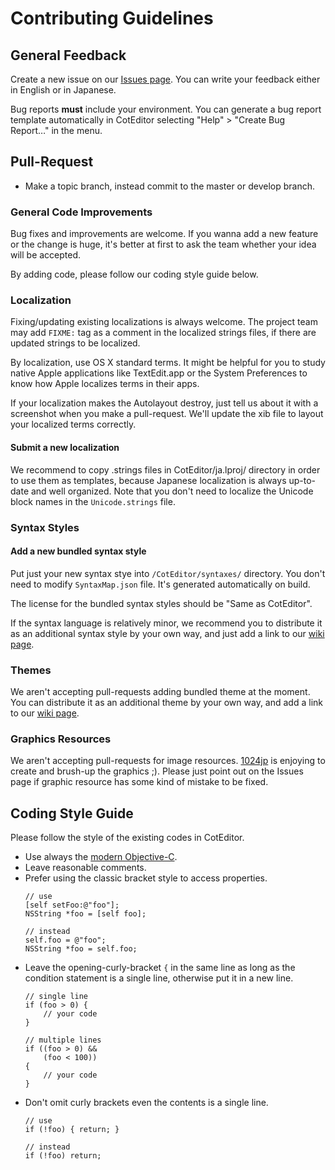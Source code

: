 
Contributing Guidelines
==========================

General Feedback
--------------------------

Create a new issue on our [Issues page](https://github.com/coteditor/CotEditor/issues). You can write your feedback either in English or in Japanese.

Bug reports __must__ include your environment. You can generate a bug report template automatically in CotEditor selecting "Help" > "Create Bug Report…" in the menu.



Pull-Request
--------------------------

- Make a topic branch, instead commit to the master or develop branch.


### General Code Improvements

Bug fixes and improvements are welcome. If you wanna add a new feature or the change is huge, it's better at first to ask the team whether your idea will be accepted.

By adding code, please follow our coding style guide below. 


### Localization

Fixing/updating existing localizations is always welcome. The project team may add `FIXME:` tag as a comment in the localized strings files, if there are updated strings to be localized.

By localization, use OS X standard terms. It might be helpful for you to study native Apple applications like TextEdit.app or the System Preferences to know how Apple localizes terms in their apps.

If your localization makes the Autolayout destroy, just tell us about it with a screenshot when you make a pull-request. We'll update the xib file to layout your localized terms correctly.

#### Submit a new localization

We recommend to copy .strings files in CotEditor/ja.lproj/ directory in order to use them as templates, because Japanese localization is always up-to-date and well organized.
Note that you don't need to localize the Unicode block names in the `Unicode.strings` file.


### Syntax Styles

#### Add a new bundled syntax style

Put just your new syntax stye into `/CotEditor/syntaxes/` directory. You don't need to modify `SyntaxMap.json` file. It's generated automatically on build.

The license for the bundled syntax styles should be "Same as CotEditor".

If the syntax language is relatively minor, we recommend you to distribute it as an additional syntax style by your own way, and just add a link to our [wiki page](https://github.com/coteditor/CotEditor/wiki/Additional-Syntax-Styles).


### Themes

We aren't accepting pull-requests adding bundled theme at the moment. You can distribute it as an additional theme by your own way, and add a link to our [wiki page](https://github.com/coteditor/CotEditor/wiki/Additional-Themes).


### Graphics Resources

We aren't accepting pull-requests for image resources. [1024jp](https://github.com/1024jp) is enjoying to create and brush-up the graphics ;). Please just point out on the Issues page if graphic resource has some kind of mistake to be fixed.


Coding Style Guide
--------------------------

Please follow the style of the existing codes in CotEditor.

- Use always the [modern Objective-C](https://developer.apple.com/library/mac/releasenotes/ObjectiveC/ModernizationObjC/AdoptingModernObjective-C/AdoptingModernObjective-C.html).
- Leave reasonable comments.
- Prefer using the classic bracket style to access properties.
	```ObjC
	// use
	[self setFoo:@"foo"];
	NSString *foo = [self foo];
	
	// instead
	self.foo = @"foo";
	NSString *foo = self.foo;
	```
- Leave the opening-curly-bracket `{` in the same line as long as the condition statement is a single line, otherwise put it in a new line.
	```ObjC
	// single line
	if (foo > 0) {
		// your code
	}
	
	// multiple lines
	if ((foo > 0) &&
	    (foo < 100))
	{
		// your code
	}
	```
- Don't omit curly brackets even the contents is a single line.
	```ObjC
	// use
	if (!foo) { return; }
	
	// instead
	if (!foo) return;
	```
